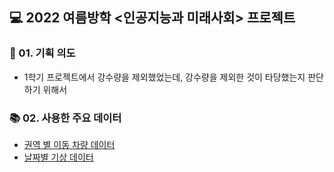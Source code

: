 ## 💻 2022 여름방학 <인공지능과 미래사회> 프로젝트

### 📢 01. 기획 의도
- 1학기 프로젝트에서 강수량을 제외했었는데, 강수량을 제외한 것이 타당했는지 판단하기 위해서

### 📚 02. 사용한 주요 데이터 
- [권역 별 이동 차량 데이터](http://data.ex.co.kr/portal/traffic/trafficRegion#)
- [날짜별 기상 데이터](https://data.kma.go.kr/climate/RankState/selectRankStatisticsDivisionList.do)
